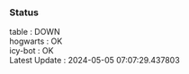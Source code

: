 ### Status


table : DOWN  
hogwarts : OK  
icy-bot : OK  
Latest Update : 2024-05-05 07:07:29.437803
